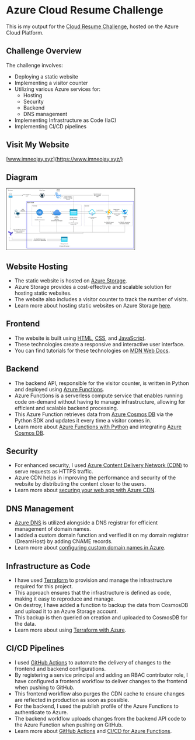 # Azure Cloud Resume Challenge

This is my output for the [Cloud Resume Challenge](https://cloudresumechallenge.dev/), hosted on the Azure Cloud Platform.

## Challenge Overview

The challenge involves:
- Deploying a static website
- Implementing a visitor counter
- Utilizing various Azure services for:
  - Hosting
  - Security
  - Backend
  - DNS management
- Implementing Infrastructure as Code (IaC)
- Implementing CI/CD pipelines

## Visit My Website

[www.imneojay.xyz](https://www.imneojay.xyz/)

## Diagram
<div style="width:70%; height:auto;">
  <img src="diagrams/MyAzCloudResume.jpg" alt="Diagram">
</div>

## Website Hosting
- The static website is hosted on 
  [Azure Storage](https://learn.microsoft.com/en-us/azure/storage/blobs/storage-blob-static-website).
- Azure Storage provides a cost-effective and scalable solution for hosting 
  static websites.
- The website also includes a visitor counter to track the number of visits.
- Learn more about hosting static websites on Azure Storage 
  [here](https://docs.microsoft.com/en-us/azure/storage/blobs/storage-blob-static-website).

## Frontend
- The website is built using 
  [HTML](https://developer.mozilla.org/en-US/docs/Web/HTML), 
  [CSS](https://developer.mozilla.org/en-US/docs/Web/CSS), and 
  [JavaScript](https://developer.mozilla.org/en-US/docs/Web/JavaScript).
- These technologies create a responsive and interactive user interface.
- You can find tutorials for these technologies on 
  [MDN Web Docs](https://developer.mozilla.org/en-US/).

## Backend
- The backend API, responsible for the visitor counter, is written in Python 
  and deployed using 
  [Azure Functions](https://learn.microsoft.com/en-us/azure/azure-functions/functions-overview).
- Azure Functions is a serverless compute service that enables running code 
  on-demand without having to manage infrastructure, allowing for efficient 
  and scalable backend processing.
- This Azure Function retrieves data from 
  [Azure Cosmos DB](https://learn.microsoft.com/en-us/azure/cosmos-db/introduction) 
  via the Python SDK and updates it every time a visitor comes in.
- Learn more about 
  [Azure Functions with Python](https://docs.microsoft.com/en-us/azure/azure-functions/functions-reference-python) 
  and integrating 
  [Azure Cosmos DB](https://docs.microsoft.com/en-us/azure/cosmos-db/sql-api-python-samples).

## Security
- For enhanced security, I used 
  [Azure Content Delivery Network (CDN)](https://learn.microsoft.com/en-us/azure/cdn/cdn-overview) 
  to serve requests as HTTPS traffic.
- Azure CDN helps in improving the performance and security of the website by 
  distributing the content closer to the users.
- Learn more about 
  [securing your web app with Azure CDN](https://docs.microsoft.com/en-us/azure/cdn/cdn-ssl-features).

## DNS Management
- [Azure DNS](https://learn.microsoft.com/en-us/azure/dns/dns-overview) is utilized 
  alongside a DNS registrar for efficient management of domain names.
- I added a custom domain function and verified it on my domain registrar 
  (DreamHost) by adding CNAME records.
- Learn more about 
  [configuring custom domain names in Azure](https://docs.microsoft.com/en-us/azure/app-service/app-service-web-tutorial-custom-domain).

## Infrastructure as Code
- I have used [Terraform](https://www.terraform.io/) to provision and manage the 
  infrastructure required for this project.
- This approach ensures that the infrastructure is defined as code, making it easy 
  to reproduce and manage.
- On destroy, I have added a function to backup the data from CosmosDB and upload 
  it to an Azure Storage account.
- This backup is then queried on creation and uploaded to CosmosDB for the data.
- Learn more about using 
  [Terraform with Azure](https://learn.hashicorp.com/collections/terraform/azure-get-started).

## CI/CD Pipelines
- I used [GitHub Actions](https://github.com/features/actions) to automate the delivery 
  of changes to the frontend and backend configurations.
- By registering a service principal and adding an RBAC contributor role, I have configured 
  a frontend workflow to deliver changes to the frontend when pushing to GitHub.
- This frontend workflow also purges the CDN cache to ensure changes are reflected in production 
  as soon as possible.
- For the backend, I used the publish profile of the Azure Functions to authenticate to Azure.
- The backend workflow uploads changes from the backend API code to the Azure Function when 
  pushing on GitHub.
- Learn more about [GitHub Actions](https://docs.github.com/en/actions) and 
  [CI/CD for Azure Functions](https://docs.microsoft.com/en-us/azure/azure-functions/functions-how-to-github-actions).
